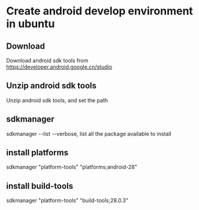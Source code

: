 # Create android develop environment in ubuntu

## Download
Download android sdk tools from https://developer.android.google.cn/studio

## Unzip android sdk tools
Unzip android sdk tools, and set the path

## sdkmanager
sdkmanager --list --verbose, list all the package available to install

## install platforms
sdkmanager "platform-tools" "platforms;android-28"

## install build-tools
sdkmanager "platform-tools" "build-tools;28.0.3"
